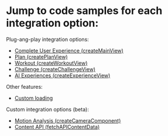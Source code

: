 # Jump to code samples for each integration option: 

Plug-ang-play integration options:
- [Complete User Experience (createMainView)](./complete-ux.md)
- [Plan (createPlanView)](./plans.md)
- [Workout (createWorkoutView)](./workouts.md)
- [Challenge (createChallengeView)](./challenge.md)
- [AI Experiences (createExperienceView)](./ai-experiences.md)

Other features:
- [Custom loading](./other-features.md)

Custom integration options (beta):
- [Motion Analysis (createCameraComponent)](./motion-analysis.md)
- [Content API (fetchAPIContentData)](./fetch-api.md)